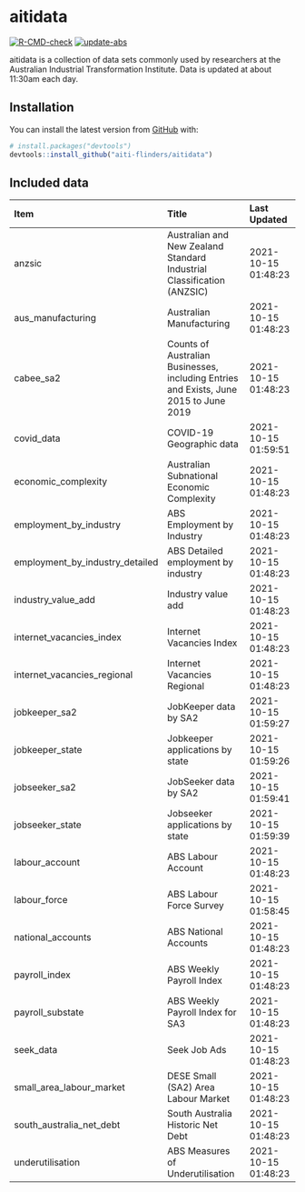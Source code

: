 
<!-- README.md is generated from README.Rmd. Please edit that file -->

# aitidata

<!-- badges: start -->

[![R-CMD-check](https://github.com/aiti-flinders/aitidata/actions/workflows/R-CMD-check.yaml/badge.svg)](https://github.com/aiti-flinders/aitidata/actions/workflows/R-CMD-check.yaml)
[![update-abs](https://github.com/aiti-flinders/aitidata/workflows/update-abs/badge.svg)](https://github.com/aiti-flinders/aitidata/actions)
<!-- badges: end -->

aitidata is a collection of data sets commonly used by researchers at
the Australian Industrial Transformation Institute. Data is updated at
about 11:30am each day.

## Installation

You can install the latest version from [GitHub](https://github.com/)
with:

``` r
# install.packages("devtools")
devtools::install_github("aiti-flinders/aitidata")
```

## Included data

| Item                               | Title                                                                                 | Last Updated        |
| :--------------------------------- | :------------------------------------------------------------------------------------ | :------------------ |
| anzsic                             | Australian and New Zealand Standard Industrial Classification (ANZSIC)                | 2021-10-15 01:48:23 |
| aus\_manufacturing                 | Australian Manufacturing                                                              | 2021-10-15 01:48:23 |
| cabee\_sa2                         | Counts of Australian Businesses, including Entries and Exists, June 2015 to June 2019 | 2021-10-15 01:48:23 |
| covid\_data                        | COVID-19 Geographic data                                                              | 2021-10-15 01:59:51 |
| economic\_complexity               | Australian Subnational Economic Complexity                                            | 2021-10-15 01:48:23 |
| employment\_by\_industry           | ABS Employment by Industry                                                            | 2021-10-15 01:48:23 |
| employment\_by\_industry\_detailed | ABS Detailed employment by industry                                                   | 2021-10-15 01:48:23 |
| industry\_value\_add               | Industry value add                                                                    | 2021-10-15 01:48:23 |
| internet\_vacancies\_index         | Internet Vacancies Index                                                              | 2021-10-15 01:48:23 |
| internet\_vacancies\_regional      | Internet Vacancies Regional                                                           | 2021-10-15 01:48:23 |
| jobkeeper\_sa2                     | JobKeeper data by SA2                                                                 | 2021-10-15 01:59:27 |
| jobkeeper\_state                   | Jobkeeper applications by state                                                       | 2021-10-15 01:59:26 |
| jobseeker\_sa2                     | JobSeeker data by SA2                                                                 | 2021-10-15 01:59:41 |
| jobseeker\_state                   | Jobseeker applications by state                                                       | 2021-10-15 01:59:39 |
| labour\_account                    | ABS Labour Account                                                                    | 2021-10-15 01:48:23 |
| labour\_force                      | ABS Labour Force Survey                                                               | 2021-10-15 01:58:45 |
| national\_accounts                 | ABS National Accounts                                                                 | 2021-10-15 01:48:23 |
| payroll\_index                     | ABS Weekly Payroll Index                                                              | 2021-10-15 01:48:23 |
| payroll\_substate                  | ABS Weekly Payroll Index for SA3                                                      | 2021-10-15 01:48:23 |
| seek\_data                         | Seek Job Ads                                                                          | 2021-10-15 01:48:23 |
| small\_area\_labour\_market        | DESE Small (SA2) Area Labour Market                                                   | 2021-10-15 01:48:23 |
| south\_australia\_net\_debt        | South Australia Historic Net Debt                                                     | 2021-10-15 01:48:23 |
| underutilisation                   | ABS Measures of Underutilisation                                                      | 2021-10-15 01:48:23 |
